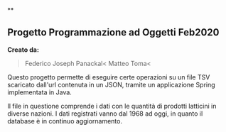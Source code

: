 **
## Progetto Programmazione ad Oggetti Feb2020
**Creato da:**

> Federico Joseph Panackal<
>Matteo Toma<

Questo progetto permette di eseguire certe operazioni su un file TSV scaricato dall'url contenuta in un JSON, tramite un applicazione Spring implementata in Java.

Il file in questione comprende i dati con le quantità di prodotti latticini in diverse nazioni. I dati registrati vanno dal 1968 ad oggi, in quanto il database è in continuo aggiornamento.
